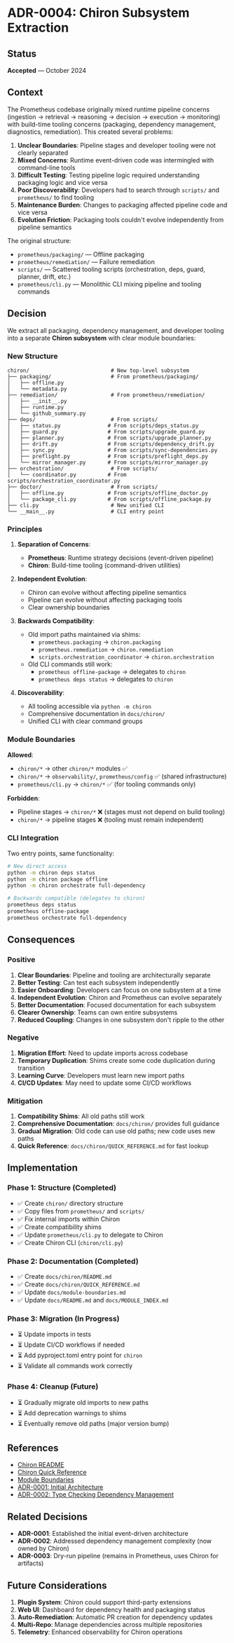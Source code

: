 # ADR-0004: Chiron Subsystem Extraction

## Status

**Accepted** — October 2024

## Context

The Prometheus codebase originally mixed runtime pipeline concerns (ingestion → retrieval → reasoning → decision → execution → monitoring) with build-time tooling concerns (packaging, dependency management, diagnostics, remediation). This created several problems:

1. **Unclear Boundaries**: Pipeline stages and developer tooling were not clearly separated
2. **Mixed Concerns**: Runtime event-driven code was intermingled with command-line tools
3. **Difficult Testing**: Testing pipeline logic required understanding packaging logic and vice versa
4. **Poor Discoverability**: Developers had to search through `scripts/` and `prometheus/` to find tooling
5. **Maintenance Burden**: Changes to packaging affected pipeline code and vice versa
6. **Evolution Friction**: Packaging tools couldn't evolve independently from pipeline semantics

The original structure:
- `prometheus/packaging/` — Offline packaging
- `prometheus/remediation/` — Failure remediation
- `scripts/` — Scattered tooling scripts (orchestration, deps, guard, planner, drift, etc.)
- `prometheus/cli.py` — Monolithic CLI mixing pipeline and tooling commands

## Decision

We extract all packaging, dependency management, and developer tooling into a separate **Chiron subsystem** with clear module boundaries:

### New Structure

```
chiron/                          # New top-level subsystem
├── packaging/                   # From prometheus/packaging/
│   ├── offline.py
│   └── metadata.py
├── remediation/                 # From prometheus/remediation/
│   ├── __init__.py
│   ├── runtime.py
│   └── github_summary.py
├── deps/                        # From scripts/
│   ├── status.py               # From scripts/deps_status.py
│   ├── guard.py                # From scripts/upgrade_guard.py
│   ├── planner.py              # From scripts/upgrade_planner.py
│   ├── drift.py                # From scripts/dependency_drift.py
│   ├── sync.py                 # From scripts/sync-dependencies.py
│   ├── preflight.py            # From scripts/preflight_deps.py
│   └── mirror_manager.py       # From scripts/mirror_manager.py
├── orchestration/               # From scripts/
│   └── coordinator.py          # From scripts/orchestration_coordinator.py
├── doctor/                      # From scripts/
│   ├── offline.py              # From scripts/offline_doctor.py
│   └── package_cli.py          # From scripts/offline_package.py
├── cli.py                       # New unified CLI
└── __main__.py                  # CLI entry point
```

### Principles

1. **Separation of Concerns**:
   - **Prometheus**: Runtime strategy decisions (event-driven pipeline)
   - **Chiron**: Build-time tooling (command-driven utilities)

2. **Independent Evolution**:
   - Chiron can evolve without affecting pipeline semantics
   - Pipeline can evolve without affecting packaging tools
   - Clear ownership boundaries

3. **Backwards Compatibility**:
   - Old import paths maintained via shims:
     - `prometheus.packaging` → `chiron.packaging`
     - `prometheus.remediation` → `chiron.remediation`
     - `scripts.orchestration_coordinator` → `chiron.orchestration`
   - Old CLI commands still work:
     - `prometheus offline-package` → delegates to `chiron`
     - `prometheus deps status` → delegates to `chiron`

4. **Discoverability**:
   - All tooling accessible via `python -m chiron`
   - Comprehensive documentation in `docs/chiron/`
   - Unified CLI with clear command groups

### Module Boundaries

**Allowed**:
- `chiron/*` → other `chiron/*` modules ✅
- `chiron/*` → `observability/`, `prometheus/config` ✅ (shared infrastructure)
- `prometheus/cli.py` → `chiron/*` ✅ (for tooling commands only)

**Forbidden**:
- Pipeline stages → `chiron/*` ❌ (stages must not depend on build tooling)
- `chiron/*` → pipeline stages ❌ (tooling must remain independent)

### CLI Integration

Two entry points, same functionality:

```bash
# New direct access
python -m chiron deps status
python -m chiron package offline
python -m chiron orchestrate full-dependency

# Backwards compatible (delegates to chiron)
prometheus deps status
prometheus offline-package
prometheus orchestrate full-dependency
```

## Consequences

### Positive

1. **Clear Boundaries**: Pipeline and tooling are architecturally separate
2. **Better Testing**: Can test each subsystem independently
3. **Easier Onboarding**: Developers can focus on one subsystem at a time
4. **Independent Evolution**: Chiron and Prometheus can evolve separately
5. **Better Documentation**: Focused documentation for each subsystem
6. **Clearer Ownership**: Teams can own entire subsystems
7. **Reduced Coupling**: Changes in one subsystem don't ripple to the other

### Negative

1. **Migration Effort**: Need to update imports across codebase
2. **Temporary Duplication**: Shims create some code duplication during transition
3. **Learning Curve**: Developers must learn new import paths
4. **CI/CD Updates**: May need to update some CI/CD workflows

### Mitigation

1. **Compatibility Shims**: All old paths still work
2. **Comprehensive Documentation**: `docs/chiron/` provides full guidance
3. **Gradual Migration**: Old code can use old paths; new code uses new paths
4. **Quick Reference**: `docs/chiron/QUICK_REFERENCE.md` for fast lookup

## Implementation

### Phase 1: Structure (Completed)
- ✅ Create `chiron/` directory structure
- ✅ Copy files from `prometheus/` and `scripts/`
- ✅ Fix internal imports within Chiron
- ✅ Create compatibility shims
- ✅ Update `prometheus/cli.py` to delegate to Chiron
- ✅ Create Chiron CLI (`chiron/cli.py`)

### Phase 2: Documentation (Completed)
- ✅ Create `docs/chiron/README.md`
- ✅ Create `docs/chiron/QUICK_REFERENCE.md`
- ✅ Update `docs/module-boundaries.md`
- ✅ Update `docs/README.md` and `docs/MODULE_INDEX.md`

### Phase 3: Migration (In Progress)
- ⏳ Update imports in tests
- ⏳ Update CI/CD workflows if needed
- ⏳ Add pyproject.toml entry point for `chiron`
- ⏳ Validate all commands work correctly

### Phase 4: Cleanup (Future)
- ⏳ Gradually migrate old imports to new paths
- ⏳ Add deprecation warnings to shims
- ⏳ Eventually remove old paths (major version bump)

## References

- [Chiron README](../chiron/README.md)
- [Chiron Quick Reference](../chiron/QUICK_REFERENCE.md)
- [Module Boundaries](../module-boundaries.md)
- [ADR-0001: Initial Architecture](ADR-0001-initial-architecture.md)
- [ADR-0002: Type Checking Dependency Management](ADR-0002-type-checking-dependency-management.md)

## Related Decisions

- **ADR-0001**: Established the initial event-driven architecture
- **ADR-0002**: Addressed dependency management complexity (now owned by Chiron)
- **ADR-0003**: Dry-run pipeline (remains in Prometheus, uses Chiron for artifacts)

## Future Considerations

1. **Plugin System**: Chiron could support third-party extensions
2. **Web UI**: Dashboard for dependency health and packaging status
3. **Auto-Remediation**: Automatic PR creation for dependency updates
4. **Multi-Repo**: Manage dependencies across multiple repositories
5. **Telemetry**: Enhanced observability for Chiron operations
